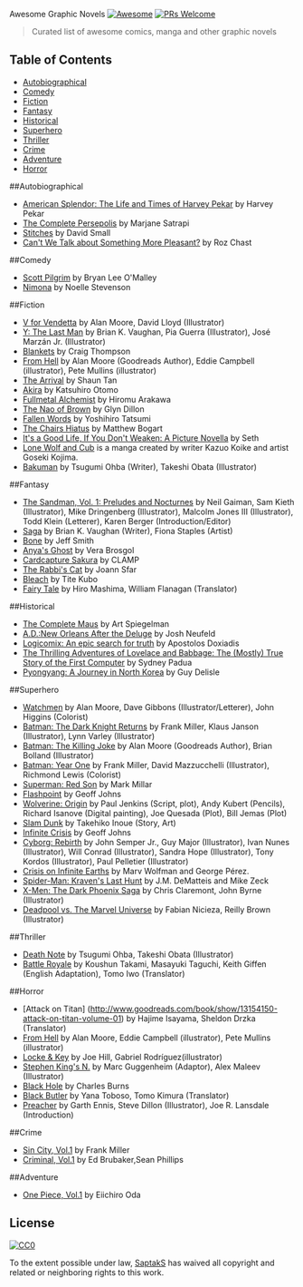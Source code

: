 ﻿Awesome Graphic Novels [![Awesome](https://cdn.rawgit.com/sindresorhus/awesome/d7305f38d29fed78fa85652e3a63e154dd8e8829/media/badge.svg)](https://github.com/sindresorhus/awesome) [![PRs Welcome](https://img.shields.io/badge/PRs-welcome-brightgreen.svg?style=flat-square)](http://makeapullrequest.com)
> Curated list of awesome comics, manga and other graphic novels

Table of Contents
-----------------

* [Autobiographical](#autobiographical)
* [Comedy](#comedy)
* [Fiction](#fiction)
* [Fantasy](#fantasy)
* [Historical](#historical)
* [Superhero](#superhero)
* [Thriller](#thriller)
* [Crime](#crime)
* [Adventure](#adventure)
* [Horror](#horror)

##Autobiographical
* [American Splendor: The Life and Times of Harvey Pekar](http://www.goodreads.com/book/show/43559.American_Splendor) by Harvey Pekar
* [The Complete Persepolis](https://www.goodreads.com/book/show/991197.The_Complete_Persepolis) by Marjane Satrapi
* [Stitches](https://www.goodreads.com/book/show/6407014-stitches) by David Small
* [Can't We Talk about Something More Pleasant?](http://www.goodreads.com/book/show/18594409-can-t-we-talk-about-something-more-pleasant) by Roz Chast

##Comedy
* [Scott Pilgrim](https://www.goodreads.com/series/40623) by Bryan Lee O'Malley
* [Nimona](https://www.goodreads.com/book/show/19351043-nimona) by Noelle Stevenson

##Fiction
* [V for Vendetta](https://www.goodreads.com/book/show/5805.V_for_Vendetta) by Alan Moore, David Lloyd (Illustrator)
* [Y: The Last Man](https://www.goodreads.com/book/show/156534.Y) by Brian K. Vaughan, Pia Guerra (Illustrator), José Marzán Jr. (Illustrator)
* [Blankets](https://www.goodreads.com/book/show/25179.Blankets) by Craig Thompson
* [From Hell](https://www.goodreads.com/book/show/23529.From_Hell) by Alan Moore (Goodreads Author), Eddie Campbell (illustrator), Pete Mullins (illustrator)
* [The Arrival](https://www.goodreads.com/book/show/920607.The_Arrival) by Shaun Tan
* [Akira](https://www.goodreads.com/book/show/93371.Akira_Vol_1) by Katsuhiro Otomo
* [Fullmetal Alchemist](https://www.goodreads.com/book/show/870.Fullmetal_Alchemist_Vol_1) by Hiromu Arakawa
* [The Nao of Brown](https://www.goodreads.com/book/show/13594590-the-nao-of-brown) by Glyn Dillon
* [Fallen Words](https://www.goodreads.com/book/show/13034896-fallen-words) by Yoshihiro Tatsumi
* [The Chairs Hiatus](https://www.goodreads.com/book/show/14408138-the-chairs-hiatus) by Matthew Bogart
* [It's a Good Life, If You Don't Weaken: A Picture Novella](https://www.goodreads.com/book/show/86142.It_s_a_Good_Life_If_You_Don_t_Weaken) by Seth
* [Lone Wolf and Cub](https://www.goodreads.com/series/49917-lone-wolf-and-cub) is a manga created by writer Kazuo Koike and artist Goseki Kojima.
* [Bakuman](https://www.goodreads.com/series/52005-bakuman) by Tsugumi Ohba (Writer), Takeshi Obata (Illustrator)

##Fantasy
* [The Sandman, Vol. 1: Preludes and Nocturnes](https://www.goodreads.com/book/show/23754.The_Sandman_Vol_1) by Neil Gaiman, Sam Kieth (Illustrator), Mike Dringenberg (Illustrator), Malcolm Jones III (Illustrator), Todd Klein (Letterer), Karen Berger (Introduction/Editor)
* [Saga](https://www.goodreads.com/book/show/15704307-saga-volume-1) by Brian K. Vaughan (Writer), Fiona Staples (Artist)
* [Bone](https://www.goodreads.com/book/show/92143.Bone) by Jeff Smith
* [Anya's Ghost](https://www.goodreads.com/book/show/9615347-anya-s-ghost) by Vera Brosgol
* [Cardcapture Sakura](https://www.goodreads.com/book/show/229145.Cardcaptor_Sakura_Vol_1) by CLAMP
* [The Rabbi's Cat](https://www.goodreads.com/book/show/82882.The_Rabbi_s_Cat) by Joann Sfar
* [Bleach](https://www.goodreads.com/book/show/2880.Bleach_Volume_01) by Tite Kubo
* [Fairy Tale](https://www.goodreads.com/book/show/2454986.Fairy_Tail_Vol_01) by Hiro Mashima, William Flanagan (Translator) 

##Historical
* [The Complete Maus](https://www.goodreads.com/book/show/15195.The_Complete_Maus) by Art Spiegelman
* [A.D.:New Orleans After the Deluge](http://www.goodreads.com/book/show/6398040-a-d) by Josh Neufeld
* [Logicomix: An epic search for truth](https://www.goodreads.com/book/show/6493321-logicomix) by Apostolos Doxiadis
* [The Thrilling Adventures of Lovelace and Babbage: The (Mostly) True Story of the First Computer](https://www.goodreads.com/book/show/22822839-the-thrilling-adventures-of-lovelace-and-babbage) by Sydney Padua
* [Pyongyang: A Journey in North Korea](https://www.goodreads.com/book/show/80834.Pyongyang) by Guy Delisle

##Superhero
* [Watchmen](https://www.goodreads.com/book/show/472331.Watchmen) by Alan Moore, Dave Gibbons (Illustrator/Letterer), John Higgins (Colorist)
* [Batman: The Dark Knight Returns](https://www.goodreads.com/book/show/59960.Batman) by Frank Miller, Klaus Janson (Illustrator), Lynn Varley (Illustrator)
* [Batman: The Killing Joke](https://www.goodreads.com/book/show/96358.Batman) by Alan Moore (Goodreads Author), Brian Bolland (Illustrator)
* [Batman: Year One](https://www.goodreads.com/book/show/59980.Batman) by Frank Miller, David Mazzucchelli (Illustrator), Richmond Lewis (Colorist)
* [Superman: Red Son](https://www.goodreads.com/book/show/154798.Superman) by Mark Millar
* [Flashpoint](https://www.goodreads.com/book/show/11501608-flashpoint) by Geoff Johns
* [Wolverine: Origin](https://www.goodreads.com/book/show/22469.Wolverine) by Paul Jenkins (Script, plot), Andy Kubert (Pencils), Richard Isanove (Digital painting), Joe Quesada (Plot), Bill Jemas (Plot)
* [Slam Dunk](https://myanimelist.net/manga/51/Slam_Dunk) by Takehiko Inoue (Story, Art)
* [Infinite Crisis](https://www.goodreads.com/book/show/66483.Infinite_Crisis) by Geoff Johns
* [Cyborg: Rebirth](https://www.goodreads.com/book/show/31850480-cyborg) by John Semper Jr., Guy Major (Illustrator), Ivan Nunes (Illustrator), Will Conrad (Illustrator), Sandra Hope (Illustrator), Tony Kordos (Illustrator), Paul Pelletier (Illustrator)
* [Crisis on Infinite Earths](https://www.goodreads.com/book/show/194480.Crisis_on_Infinite_Earths) by Marv Wolfman and George Pérez.
* [Spider-Man: Kraven's Last Hunt](https://www.goodreads.com/book/show/672235.Spider_Man) by  J.M. DeMatteis and Mike Zeck
* [X-Men: The Dark Phoenix Saga](https://www.goodreads.com/book/show/103111.X_Men) by Chris Claremont, John Byrne (Illustrator)
* [Deadpool vs. The Marvel Universe](https://www.goodreads.com/book/show/22066987-deadpool-vs-the-marvel-universe) by Fabian Nicieza, Reilly Brown (Illustrator) 

##Thriller
* [Death Note](https://www.goodreads.com/book/show/13615.Death_Note_Vol_1) by Tsugumi Ohba, Takeshi Obata (Illustrator)
* [Battle Royale](https://www.goodreads.com/book/show/57893.Battle_Royale_Vol_01) by Koushun Takami, Masayuki Taguchi, Keith Giffen (English Adaptation), Tomo Iwo (Translator)


##Horror
* [Attack on Titan] (http://www.goodreads.com/book/show/13154150-attack-on-titan-volume-01) by Hajime Isayama, Sheldon Drzka (Translator)
* [From Hell](https://www.goodreads.com/book/show/23529.From_Hell) by Alan Moore, Eddie Campbell (illustrator), Pete Mullins (illustrator)
* [Locke & Key](http://www.goodreads.com/book/show/3217221-locke-key-vol-1) by Joe Hill,  Gabriel Rodríguez(illustrator)
* [Stephen King's N.](https://www.goodreads.com/book/show/7006562-stephen-king-s-n) by Marc Guggenheim (Adaptor), Alex Maleev (Illustrator)
* [Black Hole](https://www.goodreads.com/book/show/38333.Black_Hole) by Charles Burns
* [Black Butler](https://www.goodreads.com/book/show/6690979-black-butler-volume-01) by Yana Toboso, Tomo Kimura (Translator)
* [Preacher](https://www.goodreads.com/book/show/95431.Preacher_Volume_1) by Garth Ennis, Steve Dillon (Illustrator), Joe R. Lansdale (Introduction) 


##Crime
* [Sin City, Vol.1](https://www.goodreads.com/book/show/392297.Sin_City_Vol_1) by Frank Miller
* [Criminal, Vol.1](https://www.goodreads.com/book/show/106033.Criminal_Vol_1) by Ed Brubaker,Sean Phillips


##Adventure
* [One Piece, Vol.1](https://www.goodreads.com/book/show/1237398.One_Piece_Volume_01#) by Eiichiro Oda


## License

[![CC0](http://i.creativecommons.org/p/zero/1.0/88x31.png)](http://creativecommons.org/publicdomain/zero/1.0/)

To the extent possible under law, [SaptakS](http://saptaks.me) has waived all copyright and related or neighboring rights to this work.
